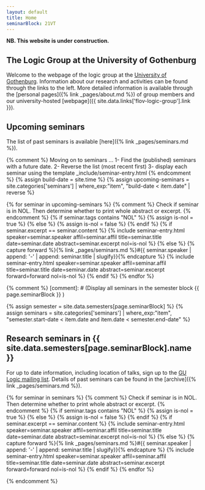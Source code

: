 ```yaml
---
layout: default
title: Home
seminarBlock: 21VT
---
```

**NB. This website is under construction.**
## The Logic Group at the University of Gothenburg

Welcome to the webpage of the logic group at the [University of Gothenburg](https://www.gu.se).
Information about our research and activities can be found through the links to the left.
More detailed information is available through the [personal pages]({% link _pages/about.md %}) of group members and our university-hosted [webpage]({{ site.data.links['flov-logic-group'].link }}).

## Upcoming seminars

The list of past seminars is available [here]({% link _pages/seminars.md %}).

{% comment %}
  Moving on to seminars ...
  1- Find the (published) seminars with a future date.
  2- Reverse the list (most recent first)
  3- display each seminar using the template _include/seminar-entry.html
{% endcomment %}
{% assign build-date = site.time %}
{% assign upcoming-seminars = site.categories['seminars'] | where_exp:"item", "build-date < item.date" | reverse %}

{% for seminar in upcoming-seminars %}
{% comment %}
  Check if seminar is in NOL.
  Then determine whether to print whole abstract or excerpt.
{% endcomment %}
{% if seminar.tags contains "NOL" %}
  {% assign is-nol = true %}
{% else %}
  {% assign is-nol = false %}
{% endif %}
{% if seminar.excerpt == seminar.content %}
{% include seminar-entry.html speaker=seminar.speaker affil=seminar.affil title=seminar.title date=seminar.date abstract=seminar.excerpt nol=is-nol %}
{% else %}
{% capture forward %}{% link _pages/seminars.md %}#{{ seminar.speaker | append: '-' | append: seminar.title | slugify}}{% endcapture %}
{% include seminar-entry.html speaker=seminar.speaker affil=seminar.affil title=seminar.title date=seminar.date abstract=seminar.excerpt forward=forward nol=is-nol %}
{% endif %}
{% endfor %}

{% comment %}
[comment]: # (Display all seminars in the semester block {{ page.seminarBlock }} )

{% assign semester = site.data.semesters[page.seminarBlock] %}
{% assign seminars = site.categories['seminars'] | where_exp:"item", "semester.start-date < item.date and item.date < semester.end-date" %}

## Research seminars in {{ site.data.semesters[page.seminarBlock].name }}

For up to date information, including location of talks, sign up to the [GU Logic mailing list](https://listserv.gu.se/sympa/subscribe/logic).
Details of past seminars can be found in the [archive]({% link _pages/seminars.md %}).

{% for seminar in seminars %}
{% comment %}
  Check if seminar is in NOL.
  Then determine whether to print whole abstract or excerpt.
{% endcomment %}
{% if seminar.tags contains "NOL" %}
  {% assign is-nol = true %}
{% else %}
  {% assign is-nol = false %}
{% endif %}
{% if seminar.excerpt == seminar.content %}
{% include seminar-entry.html speaker=seminar.speaker affil=seminar.affil title=seminar.title date=seminar.date abstract=seminar.excerpt nol=is-nol %}
{% else %}
{% capture forward %}{% link _pages/seminars.md %}#{{ seminar.speaker | append: '-' | append: seminar.title | slugify}}{% endcapture %}
{% include seminar-entry.html speaker=seminar.speaker affil=seminar.affil title=seminar.title date=seminar.date abstract=seminar.excerpt forward=forward nol=is-nol %}
{% endif %}
{% endfor %}

{% endcomment %}